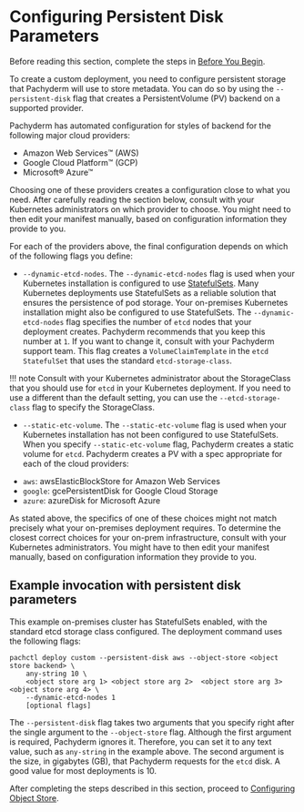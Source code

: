 # Configuring Persistent Disk Parameters

Before reading this section, complete the steps in
[Before You Begin](./deploy_custom_before_you_begin.md).

To create a custom deployment, you need to configure persistent storage that
Pachyderm will use to store metadata. You can do so by using the
`--persistent-disk` flag that creates a PersistentVolume (PV) backend on a
supported provider.

Pachyderm has automated configuration for styles of backend for the following
major cloud providers:

-   Amazon Web Services™ (AWS)
-   Google Cloud Platform™ (GCP)
-   Microsoft® Azure™

Choosing one of these providers creates a configuration close to what you need.
After carefully reading the section below, consult with your Kubernetes
administrators on which provider to choose. You might need to then edit your
manifest manually, based on configuration information they provide to you.

For each of the providers above, the final configuration depends on which of the
following flags you define:

-   `--dynamic-etcd-nodes`. The `--dynamic-etcd-nodes` flag is used when your
    Kubernetes installation is configured to use
    [StatefulSets](../../on_premises/#statefulsets). Many Kubernetes deployments
    use StatefulSets as a reliable solution that ensures the persistence of pod
    storage. Your on-premises Kubernetes installation might also be configured
    to use StatefulSets. The `--dynamic-etcd-nodes` flag specifies the number of
    `etcd` nodes that your deployment creates. Pachyderm recommends that you
    keep this number at `1`. If you want to change it, consult with your
    Pachyderm support team. This flag creates a `VolumeClaimTemplate` in the
    `etcd` `StatefulSet` that uses the standard `etcd-storage-class`.

!!! note Consult with your Kubernetes administrator about the StorageClass that
you should use for `etcd` in your Kubernetes deployment. If you need to use a
different than the default setting, you can use the `--etcd-storage-class` flag
to specify the StorageClass.

-   `--static-etc-volume`. The `--static-etc-volume` flag is used when your
    Kubernetes installation has not been configured to use StatefulSets. When
    you specify `--static-etc-volume` flag, Pachyderm creates a static volume
    for `etcd`. Pachyderm creates a PV with a spec appropriate for each of the
    cloud providers:

*   `aws`: awsElasticBlockStore for Amazon Web Services
*   `google`: gcePersistentDisk for Google Cloud Storage
*   `azure`: azureDisk for Microsoft Azure

As stated above, the specifics of one of these choices might not match precisely
what your on-premises deployment requires. To determine the closest correct
choices for your on-prem infrastructure, consult with your Kubernetes
administrators. You might have to then edit your manifest manually, based on
configuration information they provide to you.

## Example invocation with persistent disk parameters

This example on-premises cluster has StatefulSets enabled, with the standard
etcd storage class configured. The deployment command uses the following flags:

```
pachctl deploy custom --persistent-disk aws --object-store <object store backend> \
    any-string 10 \
    <object store arg 1> <object store arg 2>  <object store arg 3>  <object store arg 4> \
    --dynamic-etcd-nodes 1
    [optional flags]
```

The `--persistent-disk` flag takes two arguments that you specify right after
the single argument to the `--object-store` flag. Although the first argument is
required, Pachyderm ignores it. Therefore, you can set it to any text value,
such as `any-string` in the example above. The second argument is the size, in
gigabytes (GB), that Pachyderm requests for the `etcd` disk. A good value for
most deployments is 10.

After completing the steps described in this section, proceed to
[Configuring Object Store](./deploy_custom_configuring_object_store.md).
